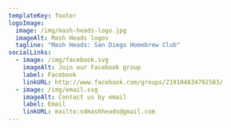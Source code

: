 ```yaml
---
templateKey: footer
logoImage:
  image: /img/mash-heads-logo.jpg
  imageAlt: Mash Heads logos
  tagline: "Mash Heads: San Diego Homebrew Club"
socialLinks:
  - image: /img/facebook.svg
    imageAlt: Join our Facebook group
    label: Facebook
    linkURL: http://www.facebook.com/groups/219104834792503/
  - image: /img/email.svg
    imageAlt: Contact us by email
    label: Email
    linkURL: mailto:sdmashheads@gmail.com
---
```

